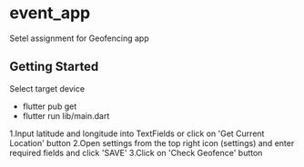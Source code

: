 # event_app

Setel assignment for Geofencing app

## Getting Started
Select target device
- flutter pub get
- flutter run lib/main.dart

1.Input latitude and longitude into TextFields or click on 'Get Current Location' button
2.Open settings from the top right icon (settings) and enter required fields and click 'SAVE'
3.Click on 'Check Geofence' button
